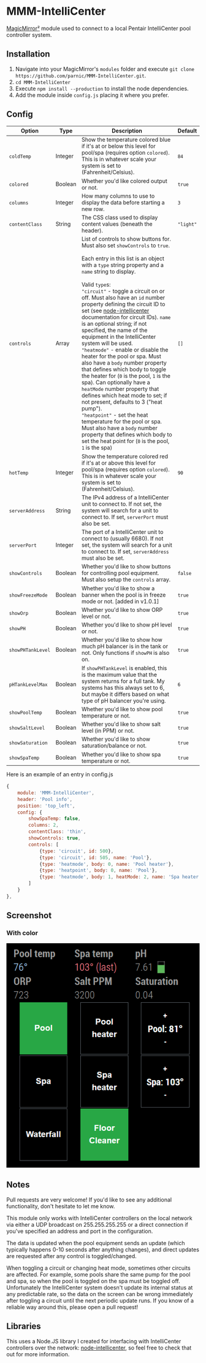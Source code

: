 # MMM-IntelliCenter

[MagicMirror²](https://github.com/MichMich/MagicMirror) module used to connect to a local Pentair IntelliCenter pool controller system.

## Installation

1. Navigate into your MagicMirror's `modules` folder and execute `git clone https://github.com/parnic/MMM-IntelliCenter.git`.
2. `cd MMM-IntelliCenter`
3. Execute `npm install --production` to install the node dependencies.
4. Add the module inside `config.js` placing it where you prefer.

## Config

| Option            | Type    | Description                                                                                                                                                                                                                                                                                                                                                                                                                                                                                                                                                                                                                                                                                                                                                                                                                                                                                                                                                                                                                                                                                  | Default   |
| ----------------- | ------- | -------------------------------------------------------------------------------------------------------------------------------------------------------------------------------------------------------------------------------------------------------------------------------------------------------------------------------------------------------------------------------------------------------------------------------------------------------------------------------------------------------------------------------------------------------------------------------------------------------------------------------------------------------------------------------------------------------------------------------------------------------------------------------------------------------------------------------------------------------------------------------------------------------------------------------------------------------------------------------------------------------------------------------------------------------------------------------------------- | --------- |
| `coldTemp`        | Integer | Show the temperature colored blue if it's at or below this level for pool/spa (requires option `colored`). This is in whatever scale your system is set to (Fahrenheit/Celsius).                                                                                                                                                                                                                                                                                                                                                                                                                                                                                                                                                                                                                                                                                                                                                                                                                                                                                                             | `84`      |
| `colored`         | Boolean | Whether you'd like colored output or not.                                                                                                                                                                                                                                                                                                                                                                                                                                                                                                                                                                                                                                                                                                                                                                                                                                                                                                                                                                                                                                                    | `true`    |
| `columns`         | Integer | How many columns to use to display the data before starting a new row.                                                                                                                                                                                                                                                                                                                                                                                                                                                                                                                                                                                                                                                                                                                                                                                                                                                                                                                                                                                                                       | `3`       |
| `contentClass`    | String  | The CSS class used to display content values (beneath the header).                                                                                                                                                                                                                                                                                                                                                                                                                                                                                                                                                                                                                                                                                                                                                                                                                                                                                                                                                                                                                           | `"light"` |
| `controls`        | Array   | List of controls to show buttons for. Must also set `showControls` to `true`.<br><br>Each entry in this list is an object with a `type` string property and a `name` string to display.<br><br>Valid `type`s:<br>`"circuit"` - toggle a circuit on or off. Must also have an `id` number property defining the circuit ID to set (see [node-intellicenter](https://github.com/parnic/node-intellicenter) documentation for circuit IDs). `name` is an optional string; if not specified, the name of the equipment in the IntelliCenter system will be used.<br>`"heatmode"` - enable or disable the heater for the pool or spa. Must also have a `body` number property that defines which body to toggle the heater for (`0` is the pool, `1` is the spa). Can optionally have a `heatMode` number property that defines which heat mode to set; if not present, defaults to 3 ("heat pump").<br>`"heatpoint"` - set the heat temperature for the pool or spa. Must also have a `body` number property that defines which body to set the heat point for (`0` is the pool, `1` is the spa) | `[]`      |
| `hotTemp`         | Integer | Show the temperature colored red if it's at or above this level for pool/spa (requires option `colored`). This is in whatever scale your system is set to (Fahrenheit/Celsius).                                                                                                                                                                                                                                                                                                                                                                                                                                                                                                                                                                                                                                                                                                                                                                                                                                                                                                              | `90`      |
| `serverAddress`   | String  | The IPv4 address of a IntelliCenter unit to connect to. If not set, the system will search for a unit to connect to. If set, `serverPort` must also be set.                                                                                                                                                                                                                                                                                                                                                                                                                                                                                                                                                                                                                                                                                                                                                                                                                                                                                                                                  |           |
| `serverPort`      | Integer | The port of a IntelliCenter unit to connect to (usually 6680). If not set, the system will search for a unit to connect to. If set, `serverAddress` must also be set.                                                                                                                                                                                                                                                                                                                                                                                                                                                                                                                                                                                                                                                                                                                                                                                                                                                                                                                        |           |
| `showControls`    | Boolean | Whether you'd like to show buttons for controlling pool equipment. Must also setup the `controls` array.                                                                                                                                                                                                                                                                                                                                                                                                                                                                                                                                                                                                                                                                                                                                                                                                                                                                                                                                                                                     | `false`   |
| `showFreezeMode`  | Boolean | Whether you'd like to show a banner when the pool is in freeze mode or not. [added in v1.0.1]                                                                                                                                                                                                                                                                                                                                                                                                                                                                                                                                                                                                                                                                                                                                                                                                                                                                                                                                                                                                | `true`    |
| `showOrp`         | Boolean | Whether you'd like to show ORP level or not.                                                                                                                                                                                                                                                                                                                                                                                                                                                                                                                                                                                                                                                                                                                                                                                                                                                                                                                                                                                                                                                 | `true`    |
| `showPH`          | Boolean | Whether you'd like to show pH level or not.                                                                                                                                                                                                                                                                                                                                                                                                                                                                                                                                                                                                                                                                                                                                                                                                                                                                                                                                                                                                                                                  | `true`    |
| `showPHTankLevel` | Boolean | Whether you'd like to show how much pH balancer is in the tank or not. Only functions if `showPH` is also on.                                                                                                                                                                                                                                                                                                                                                                                                                                                                                                                                                                                                                                                                                                                                                                                                                                                                                                                                                                                | `true`    |
| `pHTankLevelMax`  | Boolean | If `showPHTankLevel` is enabled, this is the maximum value that the system returns for a full tank. My systems has this always set to 6, but maybe it differs based on what type of pH balancer you're using.                                                                                                                                                                                                                                                                                                                                                                                                                                                                                                                                                                                                                                                                                                                                                                                                                                                                                | `6`       |
| `showPoolTemp`    | Boolean | Whether you'd like to show pool temperature or not.                                                                                                                                                                                                                                                                                                                                                                                                                                                                                                                                                                                                                                                                                                                                                                                                                                                                                                                                                                                                                                          | `true`    |
| `showSaltLevel`   | Boolean | Whether you'd like to show salt level (in PPM) or not.                                                                                                                                                                                                                                                                                                                                                                                                                                                                                                                                                                                                                                                                                                                                                                                                                                                                                                                                                                                                                                       | `true`    |
| `showSaturation`  | Boolean | Whether you'd like to show saturation/balance or not.                                                                                                                                                                                                                                                                                                                                                                                                                                                                                                                                                                                                                                                                                                                                                                                                                                                                                                                                                                                                                                        | `true`    |
| `showSpaTemp`     | Boolean | Whether you'd like to show spa temperature or not.                                                                                                                                                                                                                                                                                                                                                                                                                                                                                                                                                                                                                                                                                                                                                                                                                                                                                                                                                                                                                                           | `true`    |

Here is an example of an entry in config.js

```js
{
    module: 'MMM-IntelliCenter',
    header: 'Pool info',
    position: 'top_left',
    config: {
        showSpaTemp: false,
        columns: 2,
        contentClass: 'thin',
        showControls: true,
        controls: [
            {type: 'circuit', id: 500},
            {type: 'circuit', id: 505, name: 'Pool'},
            {type: 'heatmode', body: 0, name: 'Pool heater'},
            {type: 'heatpoint', body: 0, name: 'Pool'},
            {type: 'heatmode', body: 1, heatMode: 2, name: 'Spa heater'},
        ]
    }
},
```

## Screenshot

### With color

![Screenshot with color](/screenshot.png?raw=true "colored: true")

## Notes

Pull requests are very welcome! If you'd like to see any additional functionality, don't hesitate to let me know.

This module only works with IntelliCenter controllers on the local network via either a UDP broadcast on 255.255.255.255 or a direct connection if you've specified an address and port in the configuration.

The data is updated when the pool equipment sends an update (which typically happens 0-10 seconds after anything changes), and direct updates are requested after any control is toggled/changed.

When toggling a circuit or changing heat mode, sometimes other circuits are affected. For example, some pools share the same pump for the pool and spa, so when the pool is toggled on the spa must be toggled off. Unfortunately the IntelliCenter system doesn't update its internal status at any predictable rate, so the data on the screen can be wrong immediately after toggling a circuit until the next periodic update runs. If you know of a reliable way around this, please open a pull request!

## Libraries

This uses a Node.JS library I created for interfacing with IntelliCenter controllers over the network: [node-intellicenter](https://github.com/parnic/node-intellicenter), so feel free to check that out for more information.
